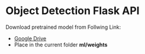 # Object Detection Flask API

Download pretrained model from Follwing Link:
- [Google Drive](https://drive.google.com/file/d/1j_4sQea3y3-MwrDLq5goUNqCGlGsl9hv/view?usp=sharing)
- Place in the current folder **ml/weights**